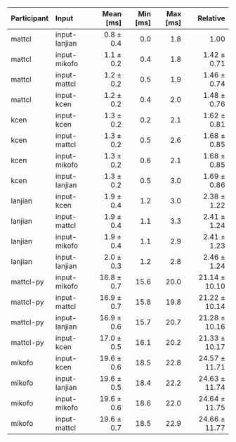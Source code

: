 | Participant | Input | Mean [ms] | Min [ms] | Max [ms] | Relative |
|:---|:---|---:|---:|---:|---:|
| mattcl | input-lanjian | 0.8 ± 0.4 | 0.0 | 1.8 | 1.00 |
| mattcl | input-mikofo | 1.1 ± 0.2 | 0.4 | 1.8 | 1.42 ± 0.71 |
| mattcl | input-mattcl | 1.2 ± 0.2 | 0.5 | 1.9 | 1.46 ± 0.74 |
| mattcl | input-kcen | 1.2 ± 0.2 | 0.4 | 2.0 | 1.48 ± 0.76 |
| kcen | input-kcen | 1.3 ± 0.2 | 0.2 | 2.1 | 1.62 ± 0.81 |
| kcen | input-mattcl | 1.3 ± 0.2 | 0.5 | 2.6 | 1.68 ± 0.85 |
| kcen | input-mikofo | 1.3 ± 0.2 | 0.6 | 2.1 | 1.68 ± 0.85 |
| kcen | input-lanjian | 1.3 ± 0.2 | 0.5 | 3.0 | 1.69 ± 0.86 |
| lanjian | input-kcen | 1.9 ± 0.4 | 1.2 | 3.0 | 2.38 ± 1.22 |
| lanjian | input-mattcl | 1.9 ± 0.4 | 1.1 | 3.3 | 2.41 ± 1.24 |
| lanjian | input-mikofo | 1.9 ± 0.4 | 1.1 | 2.9 | 2.41 ± 1.23 |
| lanjian | input-lanjian | 2.0 ± 0.3 | 1.2 | 2.8 | 2.46 ± 1.24 |
| mattcl-py | input-mikofo | 16.8 ± 0.7 | 15.6 | 20.0 | 21.14 ± 10.10 |
| mattcl-py | input-mattcl | 16.9 ± 0.7 | 15.8 | 19.8 | 21.22 ± 10.14 |
| mattcl-py | input-lanjian | 16.9 ± 0.6 | 15.7 | 20.7 | 21.28 ± 10.16 |
| mattcl-py | input-kcen | 17.0 ± 0.5 | 16.1 | 20.2 | 21.33 ± 10.17 |
| mikofo | input-kcen | 19.6 ± 0.6 | 18.5 | 22.8 | 24.57 ± 11.71 |
| mikofo | input-lanjian | 19.6 ± 0.5 | 18.4 | 22.2 | 24.63 ± 11.74 |
| mikofo | input-mikofo | 19.6 ± 0.6 | 18.6 | 22.0 | 24.64 ± 11.75 |
| mikofo | input-mattcl | 19.6 ± 0.7 | 18.5 | 22.9 | 24.66 ± 11.77 |
